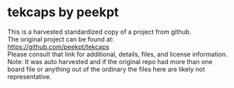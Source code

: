 
# tekcaps by peekpt  
This is a harvested standardized copy of a project from github.  
The original project can be found at:  
https://github.com/peekpt/tekcaps  
Please consult that link for additional, details, files, and license information.  
Note: It was auto harvested and if the original repo had more than one board file or anything out of the ordinary the files here are likely not representative.  
    